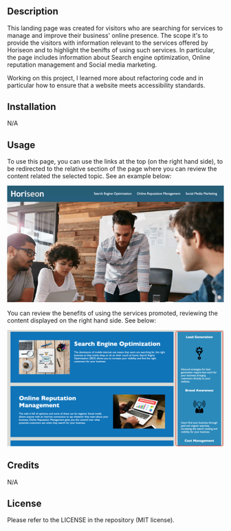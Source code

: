 # <Horiseon Landing Page>

## Description

This landing page was created for visitors who are searching for services to manage and improve their business' online presence. The scope it's to provide the visitors with information relevant to the services offered by Horiseon and to highlight the benifts of using such services. In particular, the page includes information about Search engine optimization, Online reputation management and Social media marketing. 

Working on this project, I learned more about refactoring code and in particular how to ensure that a website meets accessibility standards.

## Installation

N/A

## Usage

To use this page, you can use the links at the top (on the right hand side), to be redirected to the relative section of the page where you can review the content related the selected topic. See an example below:

![alt Search Engine Optimisation](assets/images/Horiseon%20-%20SEO.gif)

You can review the benefits of using the services promoted, reviewing the content displayed on the right hand side. See below:

![alt Benefits](assets/images/Horiseon%20-%20Benefits.png)

## Credits

N/A

## License

Please refer to the LICENSE in the repository (MIT license).


